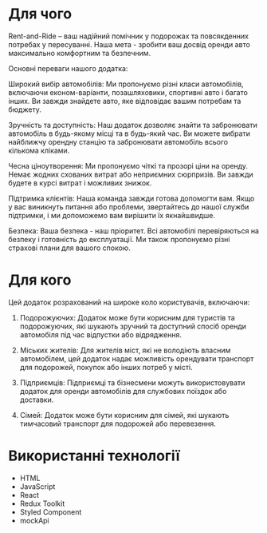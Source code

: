 # Для чого

Rent-and-Ride  – ваш надійний помічник у подорожах та повсякденних потребах у пересуванні. Наша мета - зробити ваш досвід оренди авто максимально комфортним та безпечним.

Основні переваги нашого додатка:

Широкий вибір автомобілів: Ми пропонуємо різні класи автомобілів, включаючи економ-варіанти, позашляховики, спортивні авто і багато інших. Ви завжди знайдете авто, яке відповідає вашим потребам та бюджету.

Зручність та доступність: Наш додаток дозволяє знайти та забронювати автомобіль в будь-якому місці та в будь-який час. Ви можете вибрати найближчу орендну станцію та забронювати автомобіль всього кількома кліками.

Чесна ціноутворення: Ми пропонуємо чіткі та прозорі ціни на оренду. Немає жодних схованих витрат або неприємних сюрпризів. Ви завжди будете в курсі витрат і можливих знижок.

Підтримка клієнтів: Наша команда завжди готова допомогти вам. Якщо у вас виникнуть питання або проблеми, звертайтесь до нашої служби підтримки, і ми допоможемо вам вирішити їх якнайшвидше.

Безпека: Ваша безпека - наш пріоритет. Всі автомобілі перевіряються на безпеку і готовність до експлуатації. Ми також пропонуємо різні страхові плани для вашого спокою.


# Для кого


Цей додаток розрахований на широке коло користувачів, включаючи:

1. Подорожуючих: Додаток може бути корисним для туристів та подорожуючих, які шукають зручний та доступний спосіб оренди автомобіля під час відпустки або відрядження.

2. Міських жителів: Для жителів міст, які не володіють власним автомобілем, цей додаток надає можливість орендувати транспорт для подорожей, покупок або інших потреб у місті.

3. Підприємців: Підприємці та бізнесмени можуть використовувати додаток для оренди автомобілів для службових поїздок або доставки.

4. Сімей: Додаток може бути корисним для сімей, які шукають тимчасовий транспорт для подорожей або перевезення.


# Використанні технології 

* HTML
* JavaScript
* React
* Redux Toolkit
* Styled Component
* mockApi
